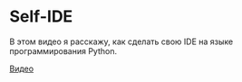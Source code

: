 # Self-IDE

 В этом видео я расскажу, как сделать свою IDE на языке программирования Python. 
 
 [Видео](https://www.youtube.com/watch?v=_lpgZ8F38-E)

